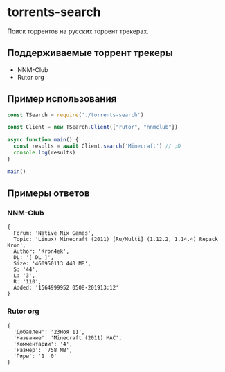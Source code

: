 # torrents-search
Поиск торрентов на русских торрент трекерах.

## Поддерживаемые торрент трекеры
- NNM-Club
- Rutor org

##  Пример использования
```js
const TSearch = require('./torrents-search')

const Client = new TSearch.Client(["rutor", "nnmclub"])

async function main() {
  const results = await Client.search('Minecraft') // ;D
  console.log(results)
}

main()
```

## Примеры ответов
### NNM-Club
```
{
  Forum: 'Native Nix Games',
  Topic: 'Linux) Minecraft (2011) [Ru/Multi] (1.12.2, 1.14.4) Repack Kron',
  Author: 'Kron4ek',
  DL: '[ DL ]',
  Size: '460950113 440 MB',
  S: '44',
  L: '3',
  R: '110',
  Added: '1564999952 0508-201913:12'
}
```
### Rutor org
```
{
  'Добавлен': '23Ноя 11',
  'Название': 'Minecraft (2011) MAC',
  'Комментарии': '4',
  'Размер': '758 MB',
  'Пиры': '1  0'
}
```
